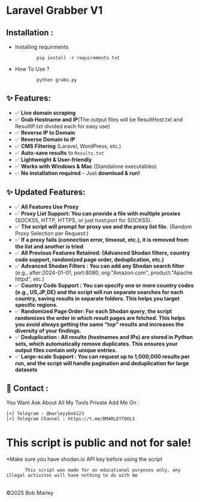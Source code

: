 # Laravel Grabber V1 

Installation : 
------
         

 - Installing requirments
   
               pip install -r requirements.txt
    
 - How To Use ?
   
               python grabs.py
               
## ✨ Features:
- ✅ **Live domain scraping**
- ✅ **Grab Hostname and IP**(The output files will be ResultHost.txt and ResultIP.txt divided each for easy use)
- ✅ **Reverse IP to Domain**
- ✅ **Reverse Domain to IP**
- ✅ **CMS Filtering** (Laravel, WordPress, etc.)
- ✅ **Auto-save results** to `Results.txt`
- ✅ **Lightweight & User-friendly**
- ✅ **Works with Windows & Mac** (Standalone executables)
- ✅ **No installation required** – Just **download & run!**

## ✨ Updated Features:
- ✅ **All Features Use Proxy**
- ✅ **Proxy List Support: You can provide a file with multiple proxies** (SOCKS5, HTTP, HTTPS, or just host:port for SOCKS5).
- ✅ **The script will prompt for proxy use and the proxy list file.** (Random Proxy Selection per Request:)
- ✅ **If a proxy fails (connection error, timeout, etc.), it is removed from the list and another is tried**
- ✅ **All Previous Features Retained: (Advanced Shodan filters, country code support, randomized page order, deduplication, etc.)**
- ✅ **Advanced Shodan Filters : You can add any Shodan search filter** (e.g., after:2024-01-01, port:8080, org:"Amazon.com", product:"Apache httpd", etc.)
- ✅ **Country Code Support : You can specify one or more country codes (e.g., US,JP,DE) and the script will run separate searches for each country, saving results in separate folders. This helps you target specific regions.**
- ✅ **Randomized Page Order: For each Shodan query, the script randomizes the order in which result pages are fetched. This helps you avoid always getting the same “top” results and increases the diversity of your findings.**
- ✅ **Deduplication : All results (hostnames and IPs) are stored in Python sets, which automatically remove duplicates. This ensures your output files contain only unique entries.**
- ✅ **Large-scale Support : You can request up to 1,000,000 results per run, and the script will handle pagination and deduplication for large datasets**

📧 Contact :
------
You Want Ask About All My Tools Private Add Me On : 
```
[+] Telegram : @marleyybob123
[+] Telegram Channel : https://t.me/BMARLEYTOOLS
```
# This script is public and not for sale!

*Make sure you have shodan.io API key before using the script

           This script was made for an educational purposes only, any illegal activites will have nothing to do with me

<br>©2025 Bob Marley
